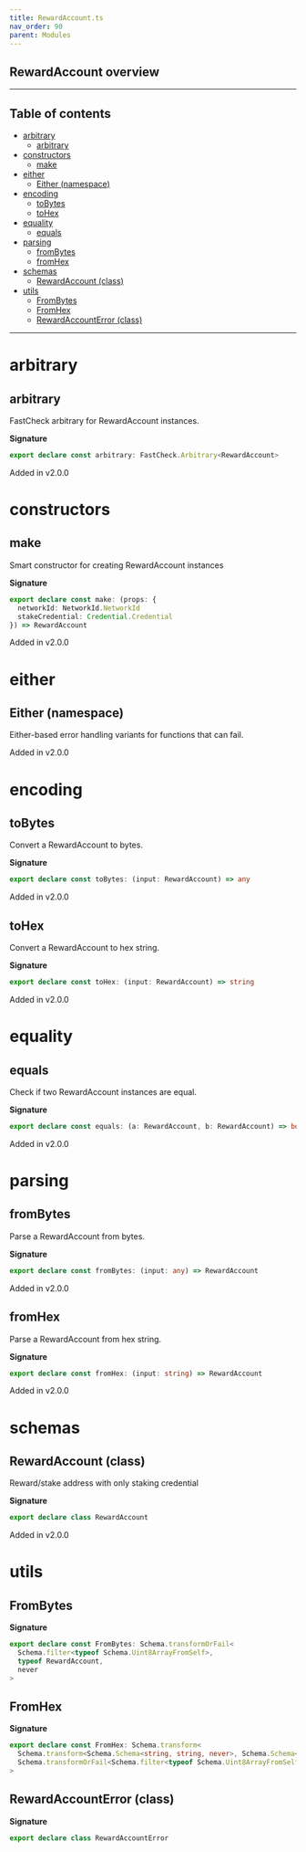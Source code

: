 ```yaml
---
title: RewardAccount.ts
nav_order: 90
parent: Modules
---
```


## RewardAccount overview

---

<h2 class="text-delta">Table of contents</h2>

- [arbitrary](#arbitrary)
  - [arbitrary](#arbitrary-1)
- [constructors](#constructors)
  - [make](#make)
- [either](#either)
  - [Either (namespace)](#either-namespace)
- [encoding](#encoding)
  - [toBytes](#tobytes)
  - [toHex](#tohex)
- [equality](#equality)
  - [equals](#equals)
- [parsing](#parsing)
  - [fromBytes](#frombytes)
  - [fromHex](#fromhex)
- [schemas](#schemas)
  - [RewardAccount (class)](#rewardaccount-class)
- [utils](#utils)
  - [FromBytes](#frombytes-1)
  - [FromHex](#fromhex-1)
  - [RewardAccountError (class)](#rewardaccounterror-class)

---

# arbitrary

## arbitrary

FastCheck arbitrary for RewardAccount instances.

**Signature**

```ts
export declare const arbitrary: FastCheck.Arbitrary<RewardAccount>
```

Added in v2.0.0

# constructors

## make

Smart constructor for creating RewardAccount instances

**Signature**

```ts
export declare const make: (props: {
  networkId: NetworkId.NetworkId
  stakeCredential: Credential.Credential
}) => RewardAccount
```

Added in v2.0.0

# either

## Either (namespace)

Either-based error handling variants for functions that can fail.

Added in v2.0.0

# encoding

## toBytes

Convert a RewardAccount to bytes.

**Signature**

```ts
export declare const toBytes: (input: RewardAccount) => any
```

Added in v2.0.0

## toHex

Convert a RewardAccount to hex string.

**Signature**

```ts
export declare const toHex: (input: RewardAccount) => string
```

Added in v2.0.0

# equality

## equals

Check if two RewardAccount instances are equal.

**Signature**

```ts
export declare const equals: (a: RewardAccount, b: RewardAccount) => boolean
```

Added in v2.0.0

# parsing

## fromBytes

Parse a RewardAccount from bytes.

**Signature**

```ts
export declare const fromBytes: (input: any) => RewardAccount
```

Added in v2.0.0

## fromHex

Parse a RewardAccount from hex string.

**Signature**

```ts
export declare const fromHex: (input: string) => RewardAccount
```

Added in v2.0.0

# schemas

## RewardAccount (class)

Reward/stake address with only staking credential

**Signature**

```ts
export declare class RewardAccount
```

Added in v2.0.0

# utils

## FromBytes

**Signature**

```ts
export declare const FromBytes: Schema.transformOrFail<
  Schema.filter<typeof Schema.Uint8ArrayFromSelf>,
  typeof RewardAccount,
  never
>
```

## FromHex

**Signature**

```ts
export declare const FromHex: Schema.transform<
  Schema.transform<Schema.Schema<string, string, never>, Schema.Schema<Uint8Array, Uint8Array, never>>,
  Schema.transformOrFail<Schema.filter<typeof Schema.Uint8ArrayFromSelf>, typeof RewardAccount, never>
>
```

## RewardAccountError (class)

**Signature**

```ts
export declare class RewardAccountError
```
